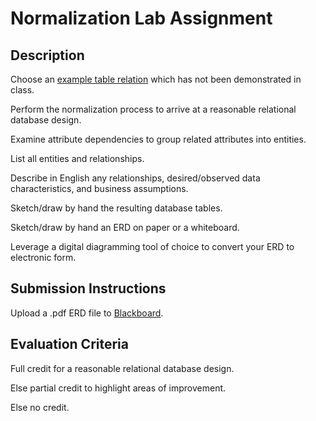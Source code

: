 # Normalization Lab Assignment

## Description

Choose an [example table relation](/resources/database-design/logical-design/relations/) which has not been demonstrated in class.

Perform the normalization process
 to arrive at a reasonable relational database design.

Examine attribute dependencies to group related attributes into entities.

List all entities and relationships.

Describe in English
    any relationships,
    desired/observed data characteristics,
    and business assumptions.

Sketch/draw by hand the resulting database tables.

Sketch/draw by hand an ERD on paper or a whiteboard.

Leverage a digital diagramming tool of choice to convert your ERD to electronic form.

## Submission Instructions

Upload a .pdf ERD file to [Blackboard](https://blackboard.gwu.edu/webapps/assignment/uploadAssignment?content_id=_6911636_1&course_id=_260328_1&assign_group_id=&mode=cpview).

## Evaluation Criteria

Full credit for a reasonable relational database design.

Else partial credit to highlight areas of improvement.

Else no credit.

